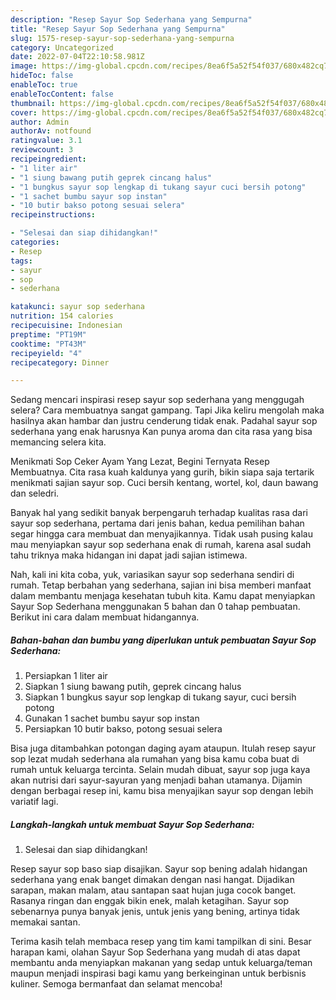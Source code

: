 ```yaml
---
description: "Resep Sayur Sop Sederhana yang Sempurna"
title: "Resep Sayur Sop Sederhana yang Sempurna"
slug: 1575-resep-sayur-sop-sederhana-yang-sempurna
category: Uncategorized
date: 2022-07-04T22:10:58.981Z
image: https://img-global.cpcdn.com/recipes/8ea6f5a52f54f037/680x482cq70/sayur-sop-sederhana-foto-resep-utama.jpg
hideToc: false
enableToc: true
enableTocContent: false
thumbnail: https://img-global.cpcdn.com/recipes/8ea6f5a52f54f037/680x482cq70/sayur-sop-sederhana-foto-resep-utama.jpg
cover: https://img-global.cpcdn.com/recipes/8ea6f5a52f54f037/680x482cq70/sayur-sop-sederhana-foto-resep-utama.jpg
author: Admin
authorAv: notfound
ratingvalue: 3.1
reviewcount: 3
recipeingredient:
- "1 liter air"
- "1 siung bawang putih geprek cincang halus"
- "1 bungkus sayur sop lengkap di tukang sayur cuci bersih potong"
- "1 sachet bumbu sayur sop instan"
- "10 butir bakso potong sesuai selera"
recipeinstructions:

- "Selesai dan siap dihidangkan!"
categories:
- Resep
tags:
- sayur
- sop
- sederhana

katakunci: sayur sop sederhana 
nutrition: 154 calories
recipecuisine: Indonesian
preptime: "PT19M"
cooktime: "PT43M"
recipeyield: "4"
recipecategory: Dinner

---
```



Sedang mencari inspirasi resep sayur sop sederhana yang menggugah selera? Cara membuatnya sangat gampang. Tapi Jika keliru mengolah maka hasilnya akan hambar dan justru cenderung tidak enak. Padahal sayur sop sederhana yang enak harusnya Kan punya aroma dan cita rasa yang bisa memancing selera kita.


Menikmati Sop Ceker Ayam Yang Lezat, Begini Ternyata Resep Membuatnya. Cita rasa kuah kaldunya yang gurih, bikin siapa saja tertarik menikmati sajian sayur sop. Cuci bersih kentang, wortel, kol, daun bawang dan seledri.

Banyak hal yang sedikit banyak berpengaruh terhadap kualitas rasa dari sayur sop sederhana, pertama dari jenis bahan, kedua pemilihan bahan segar hingga cara membuat dan menyajikannya. Tidak usah pusing kalau mau menyiapkan sayur sop sederhana enak di rumah, karena asal sudah tahu triknya maka hidangan ini dapat jadi sajian istimewa.


Nah, kali ini kita coba, yuk, variasikan sayur sop sederhana sendiri di rumah. Tetap berbahan yang sederhana, sajian ini bisa memberi manfaat dalam membantu menjaga kesehatan tubuh kita. Kamu dapat menyiapkan Sayur Sop Sederhana menggunakan 5 bahan dan 0 tahap pembuatan. Berikut ini cara dalam membuat hidangannya.

<!--inarticleads1-->

##### Bahan-bahan dan bumbu yang diperlukan untuk pembuatan Sayur Sop Sederhana:

1. Persiapkan 1 liter air
1. Siapkan 1 siung bawang putih, geprek cincang halus
1. Siapkan 1 bungkus sayur sop lengkap di tukang sayur, cuci bersih potong
1. Gunakan 1 sachet bumbu sayur sop instan
1. Persiapkan 10 butir bakso, potong sesuai selera


Bisa juga ditambahkan potongan daging ayam ataupun. Itulah resep sayur sop lezat mudah sederhana ala rumahan yang bisa kamu coba buat di rumah untuk keluarga tercinta. Selain mudah dibuat, sayur sop juga kaya akan nutrisi dari sayur-sayuran yang menjadi bahan utamanya. Dijamin dengan berbagai resep ini, kamu bisa menyajikan sayur sop dengan lebih variatif lagi. 

<!--inarticleads2-->

##### Langkah-langkah untuk membuat Sayur Sop Sederhana:


1. Selesai dan siap dihidangkan!

Resep sayur sop baso siap disajikan. Sayur sop bening adalah hidangan sederhana yang enak banget dimakan dengan nasi hangat. Dijadikan sarapan, makan malam, atau santapan saat hujan juga cocok banget. Rasanya ringan dan enggak bikin enek, malah ketagihan. Sayur sop sebenarnya punya banyak jenis, untuk jenis yang bening, artinya tidak memakai santan. 

Terima kasih telah membaca resep yang tim kami tampilkan di sini. Besar harapan kami, olahan Sayur Sop Sederhana yang mudah di atas dapat membantu anda menyiapkan makanan yang sedap untuk keluarga/teman maupun menjadi inspirasi bagi kamu yang berkeinginan untuk berbisnis kuliner. Semoga bermanfaat dan selamat mencoba!
